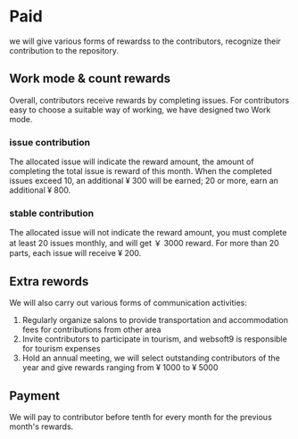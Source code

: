 # Paid

we will give various forms of rewardss to the contributors, recognize their contribution to the repository.

## Work mode & count rewards

Overall, contributors receive rewards by completing issues. For contributors easy to choose a suitable way of working, we have designed two Work mode.

### issue contribution

The allocated issue will indicate the reward amount, the amount of completing the total issue is reward of this month. When the completed issues exceed 10, an additional ¥ 300 will be earned; 20 or more, earn an additional ¥ 800.

### stable contribution

The allocated issue will not indicate the reward amount, you must complete at least 20 issues monthly, and will get ￥ 3000 reward. For more than 20 parts, each issue will receive ¥ 200.

## Extra rewords

We will also carry out various forms of communication activities:

1. Regularly organize salons to provide transportation and accommodation fees for contributions from other area
2. Invite contributors to participate in tourism, and websoft9 is responsible for tourism expenses
3. Hold an annual meeting, we will select outstanding contributors of the year and give rewards ranging from ¥ 1000 to ¥ 5000

## Payment

We will pay to contributor before tenth for every month for the previous month's rewards.
